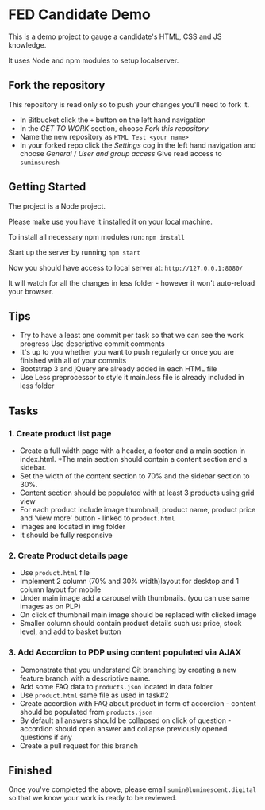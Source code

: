 # FED Candidate Demo
This is a demo project to gauge a candidate's HTML, CSS and JS knowledge.

It uses Node and npm modules to setup localserver.

## Fork the repository
This repository is read only so to push your changes you'll need to fork it.

* In Bitbucket click the `+` button on the left hand navigation
* In the _GET TO WORK_ section, choose _Fork this repository_
* Name the new repository as `HTML Test <your name>`
* In your forked repo click the _Settings_ cog in the left hand navigation and choose _General_ / _User and group access_
  Give read access to `suminsuresh`

## Getting Started
The project is a Node project. 

Please make use you have it installed it on your local machine.

To install all necessary npm modules run: 
`npm install`

Start up the server by running
`npm start`

Now you should have access to local server at: `http://127.0.0.1:8080/`

It will watch for all the changes in less folder - however it won't auto-reload your browser.

## Tips
* Try to have a least one commit per task so that we can see the work progress
Use descriptive commit comments
* It's up to you whether you want to push regularly or once you are finished with all of your commits
* Bootstrap 3 and jQuery are already added in each HTML file
* Use Less preprocessor to style it main.less file is already included in less folder

## Tasks
### 1. Create product list page
* Create a full width page with a header, a footer and a main section in index.html.
*The main section should contain a content section and a sidebar. 
* Set the width of the content section to 70% and the sidebar section to 30%. 
* Content section should be populated with at least 3 products using grid view
* For each product include image thumbnail, product name, product price and 'view more' button - linked to `product.html` 
* Images are located in img folder
* It should be fully responsive
### 2. Create Product details page
* Use `product.html` file
* Implement 2 column (70% and 30% width)layout for desktop and 1 column layout for mobile
* Under main image add a carousel with thumbnails. (you can use same images as on PLP)
* On click of thumbnail main image should be replaced with clicked image
* Smaller column should contain product details such us: price, stock level, and add to basket button
### 3. Add Accordion to PDP using content populated via AJAX
* Demonstrate that you understand Git branching by creating a new feature branch with a descriptive name.
* Add some FAQ data to `products.json` located in data folder 
* Use `product.html` same file as used in task#2 
* Create accordion with FAQ about product in form of accordion - content should be populated from `products.json`
* By default all answers should be collapsed
on click of question - accordion should open answer and collapse previously opened questions if any
* Create a pull request for this branch
## Finished
Once you've completed the above, please email `sumin@luminescent.digital` so that we know your work is ready to be reviewed.